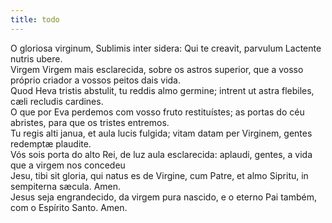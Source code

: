 ```yaml
---
title: todo
---
```

<div class="container-fluid">
    <div class="row">
    <div class="dropcap text-justify">
O gloriosa virginum, Sublimis inter sidera: Qui te creavit, parvulum Lactente nutris ubere.
</div>
<div class="dropcap text-justify">
Virgem Virgem mais esclarecida, sobre os astros superior, que a vosso próprio criador a vossos peitos dais vida.
</div>
<div class="text-justify">
Quod Heva tristis abstulit, tu reddis almo germine; intrent ut astra flebiles, cæli recludis cardines.
</div>
<div class="text-justify">
O que por Eva perdemos com vosso fruto restituístes; as portas do céu abristes, para que os tristes entremos.
</div>
<div class="text-justify">
Tu regis alti janua, et aula lucis fulgida; vitam datam per Virginem, gentes redemptæ plaudite.
</div>
<div class="text-justify">
Vós sois porta do alto Rei, de luz aula esclarecida: aplaudi, gentes, a vida que a virgem nos concedeu
</div>
<div class="text-justify">
Jesu, tibi sit gloria, qui natus es de Virgine, cum Patre, et almo Sipritu, in sempiterna sæcula. Amen.
</div>
<div class="text-justify">
Jesus seja engrandecido, da virgem pura nascido, e o eterno Pai também, com o Espírito Santo. Amen.
</div>
</div>
</div>